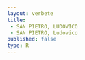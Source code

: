 ```yaml
---
layout: verbete
title:
 - SAN PIETRO, LUDOVICO
 - SAN PIETRO, Ludovico
published: false
type: R
---
```


